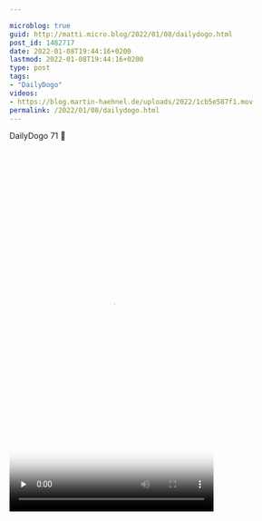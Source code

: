 ```yaml
---

microblog: true
guid: http://matti.micro.blog/2022/01/08/dailydogo.html
post_id: 1482717
date: 2022-01-08T19:44:16+0200
lastmod: 2022-01-08T19:44:16+0200
type: post
tags:
- "DailyDogo"
videos:
- https://blog.martin-haehnel.de/uploads/2022/1cb5e587f1.mov
permalink: /2022/01/08/dailydogo.html
---
```

DailyDogo 71 🐶

<video controls="controls" playsinline="playsinline" src="https://blog.martin-haehnel.de/uploads/2022/1cb5e587f1.mov" width="360" height="640" poster="https://blog.martin-haehnel.de/uploads/2022/64e681d6be.png" preload="none"></video>
